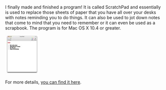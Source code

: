 I finally made and finished a program! It is called ScratchPad and essentially is used to replace those sheets of paper that you have all over your desks with notes reminding you to do things. It can also be used to jot down notes that come to mind that you need to remember or it can even be used as a scrapbook. The program is for Mac OS X 10.4 or greater.

[![ScratchPad Screenshot](picture-1.thumbnail.jpg)](https://i0.wp.com/blog.alexseifert.com/wp-content/uploads/2008/02/picture-1-1.jpg?ssl=1 "ScratchPad Screenshot")

For more details, [you can find it here](http://seifertalex.googlepages.com/).